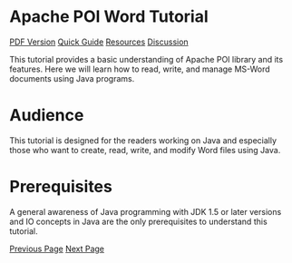 # Apache POI Word Tutorial
[PDF Version](../apache_poi_word/apache_poi_word_pdf_version.md)
[Quick Guide](../apache_poi_word/apache_poi_word_quick_guide.md)
[Resources](../apache_poi_word/apache_poi_word_useful_resources.md)
[Discussion](../apache_poi_word/apache_poi_word_discussion.md)

This tutorial provides a basic understanding of Apache POI library and its features. Here we will learn how to read, write, and manage MS-Word documents using Java programs.

# Audience
This tutorial is designed for the readers working on Java and especially those who want to create, read, write, and modify Word files using Java.

# Prerequisites
A general awareness of Java programming with JDK 1.5 or later versions and IO concepts in Java are the only prerequisites to understand this tutorial.


[Previous Page](../apache_poi_word/index.md) [Next Page](../apache_poi_word/apache_poi_word_overview.md) 
